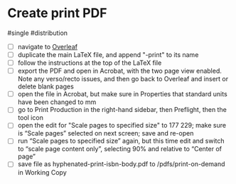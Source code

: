 # Create print PDF

#single #distribution

- [ ] navigate to [Overleaf](https://www.overleaf.com/project)
- [ ] duplicate the main LaTeX file, and append "-print" to its name
- [ ] follow the instructions at the top of the LaTeX file
- [ ] export the PDF and open in Acrobat, with the two page view enabled. Note any verso/recto issues, and then go back to Overleaf and insert or delete blank pages 
- [ ] open the file in Acrobat, but make sure in Properties that standard units have been changed to mm
- [ ] go to Print Production in the right-hand sidebar, then Preflight, then the tool icon
- [ ] open the edit for "Scale pages to specified size" to 177 229; make sure is “Scale pages” selected on next screen; save and re-open
- [ ] run “Scale pages to specified size” again, but this time edit and switch to “scale page content only”, selecting 90% and relative to “Center of page”
- [ ] save file as hyphenated-print-isbn-body.pdf to /pdfs/print-on-demand in Working Copy 
